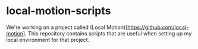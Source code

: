 # local-motion-scripts

We're working on a project called (Local Motion)[https://github.com/local-motion]. This repository
contains scripts that are useful when setting up my local environment for that project.
